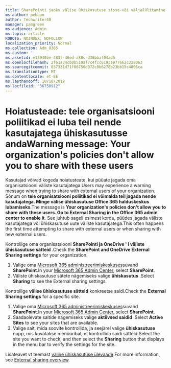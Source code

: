 ```yaml
---
title: SharePointi jaoks välise ühiskasutuse sisse-või väljalülitamine
ms.author: pebaum
author: Techwriter40
manager: pamgreen
ms.audience: Admin
ms.topic: article
ROBOTS: NOINDEX, NOFOLLOW
localization_priority: Normal
ms.collection: Adm_O365
ms.custom: ''
ms.assetid: e13940be-483f-46ed-a88c-d36bbaf04ad5
ms.openlocfilehash: 2f61a34cb0b510af7c4fcc6193a977662c328063
ms.sourcegitcommit: 037331d71f06750d972c0b6278b23bb15c4806ca
ms.translationtype: MT
ms.contentlocale: et-EE
ms.lasthandoff: 10/18/2019
ms.locfileid: "36750912"
---
```

# <a name="warning-message-your-organizations-policies-dont-allow-you-to-share-with-these-users"></a><span data-ttu-id="26f9c-102">Hoiatusteade: teie organisatsiooni poliitikad ei luba teil nende kasutajatega ühiskasutusse anda</span><span class="sxs-lookup"><span data-stu-id="26f9c-102">Warning message: Your organization's policies don't allow you to share with these users</span></span>

<span data-ttu-id="26f9c-103">Kasutajad võivad kogeda hoiatusteate, kui püüate jagada oma organisatsiooni väliste kasutajatega.</span><span class="sxs-lookup"><span data-stu-id="26f9c-103">Users may experience a warning message when trying to share with external users of your organization.</span></span> <span data-ttu-id="26f9c-104">Sõnum on **teie organisatsiooni poliitikad ei võimalda teil jagada nende kasutajatega. Minge välise ühiskasutuse Office 365 halduskeskus lubamiseks**.</span><span class="sxs-lookup"><span data-stu-id="26f9c-104">The message is **Your organization's policies don't allow you to share with these users. Go to External Sharing in the Office 365 admin center to enable it**.</span></span> <span data-ttu-id="26f9c-105">See juhtub sageli esimest korda, püüdes jagada väliste kasutajatega või ühiskasutuse uute väliste kasutajatega.</span><span class="sxs-lookup"><span data-stu-id="26f9c-105">This often happens the first time attempting to share with external users or when sharing with new external users.</span></span>

<span data-ttu-id="26f9c-106">Kontrollige oma organisatsiooni **SharePointi ja OneDrive ' i väliste ühiskasutuse sätteid** .</span><span class="sxs-lookup"><span data-stu-id="26f9c-106">Check the **SharePoint and OneDrive External Sharing settings** for your organization.</span></span>

1. <span data-ttu-id="26f9c-107">Valige oma [Microsoft 365 administreerimiskeskuses](https://admin.microsoft.com/AdminPortal/Home#/homepage">https://admin.microsoft.com/)suvand **SharePoint**.</span><span class="sxs-lookup"><span data-stu-id="26f9c-107">In your [Microsoft 365 Admin Center](https://admin.microsoft.com/AdminPortal/Home#/homepage">https://admin.microsoft.com/), select **SharePoint**.</span></span>
3. <span data-ttu-id="26f9c-108">Väliste ühiskasutuse sätete nägemiseks valige **ühiskasutus** .</span><span class="sxs-lookup"><span data-stu-id="26f9c-108">Select **Sharing** to see the External sharing settings.</span></span>

<span data-ttu-id="26f9c-109">Kontrollige **välise ühiskasutuse sätteid** konkreetse saidi.</span><span class="sxs-lookup"><span data-stu-id="26f9c-109">Check the **External Sharing settings** for a specific site.</span></span>

1. <span data-ttu-id="26f9c-110">Valige oma [Microsoft 365 administreerimiskeskuses](https://admin.microsoft.com/AdminPortal/Home#/homepage">https://admin.microsoft.com/)suvand **SharePoint**.</span><span class="sxs-lookup"><span data-stu-id="26f9c-110">In your [Microsoft 365 Admin Center](https://admin.microsoft.com/AdminPortal/Home#/homepage">https://admin.microsoft.com/), select **SharePoint**.</span></span>
2. <span data-ttu-id="26f9c-111">Saadaolevate saitide nägemiseks valige **aktiivsed saidid** .</span><span class="sxs-lookup"><span data-stu-id="26f9c-111">Select **Active Sites** to see your sites that are available.</span></span>
3. <span data-ttu-id="26f9c-112">Valige sait, mida soovite kontrollida, ja seejärel valige **ühiskasutuse** nupp, mis kuvatakse menüüribal, et kontrollida saidi sätteid.</span><span class="sxs-lookup"><span data-stu-id="26f9c-112">Select the site you want to check, and then select the **Sharing** button that displays in the menu bar to verify the settings for the site.</span></span>

<span data-ttu-id="26f9c-113">Lisateavet vt teemast [väline ühiskasutuse ülevaade](https://docs.microsoft.com/sharepoint/external-sharing-overview).</span><span class="sxs-lookup"><span data-stu-id="26f9c-113">For more information, see [External sharing overview](https://docs.microsoft.com/sharepoint/external-sharing-overview).</span></span>